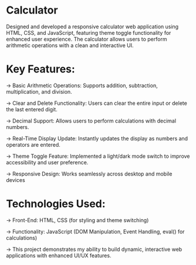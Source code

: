 # Calculator
Designed and developed a responsive calculator web application using HTML, CSS, and JavaScript, featuring theme toggle functionality for enhanced user experience. The calculator allows users to perform arithmetic operations with a clean and interactive UI.

# Key Features:

-> Basic Arithmetic Operations: Supports addition, subtraction, multiplication, and division.

-> Clear and Delete Functionality: Users can clear the entire input or delete the last entered digit.

-> Decimal Support: Allows users to perform calculations with decimal numbers.

-> Real-Time Display Update: Instantly updates the display as numbers and operators are entered.

-> Theme Toggle Feature: Implemented a light/dark mode switch to improve accessibility and user preference.

-> Responsive Design: Works seamlessly across desktop and mobile devices

# Technologies Used:

-> Front-End: HTML, CSS (for styling and theme switching)

-> Functionality: JavaScript (DOM Manipulation, Event Handling, eval() for calculations)

-> This project demonstrates my ability to build dynamic, interactive web applications with enhanced UI/UX features.
